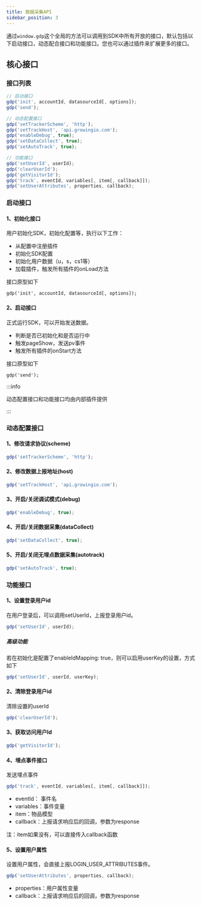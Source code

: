 ```yaml
---
title: 数据采集API
sidebar_position: 3
---
```


通过`window.gdp`这个全局的方法可以调用到SDK中所有开放的接口，默认包括以下启动接口，动态配合接口和功能接口。您也可以通过插件来扩展更多的接口。

## 核心接口

### 接口列表

```javascript
// 启动接口
gdp('init', accountId, datasourceId[, options]);
gdp('send');

// 动态配置接口
gdp('setTrackerScheme', 'http');
gdp('setTrackHost', 'api.growingio.com');
gdp('enableDebug', true);
gdp('setDataCollect', true);
gdp('setAutoTrack', true);

// 功能接口
gdp('setUserId', userId);
gdp('clearUserId');
gdp('getVisitorId');
gdp('track', eventId, variables[, item[, callback]]);
gdp('setUserAttributes', properties, callback);
```

### 启动接口

#### 1、初始化接口

用户初始化SDK，初始化配置等，执行以下工作：

- 从配置中注册插件
- 初始化SDK配置
- 初始化用户数据（u，s，cs1等）
- 加载插件，触发所有插件的onLoad方法

接口原型如下

```
gdp('init', accountId, datasourceId[, options]);
```

#### 2、启动接口

正式运行SDK，可以开始发送数据。

- 判断是否已初始化和是否运行中
- 触发pageShow，发送pv事件
- 触发所有插件的onStart方法

接口原型如下

```
gdp('send');
```

:::info

动态配置接口和功能接口均由内部插件提供

:::

### 动态配置接口

#### 1、修改请求协议(scheme)
```js
gdp('setTrackerScheme', 'http');
```

#### 2、修改数据上报地址(host)
```js
gdp('setTrackHost', 'api.growingio.com');
```

#### 3、开启/关闭调试模式(debug)
```js
gdp('enableDebug', true);
```

#### 4、开启/关闭数据采集(dataCollect)
```js
gdp('setDataCollect', true);
```

#### 5、开启/关闭无埋点数据采集(autotrack)
```js
gdp('setAutoTrack', true);
```

### 功能接口

#### 1、设置登录用户id

在用户登录后，可以调用setUserId，上报登录用户id。

```js
gdp('setUserId', userId);
```

##### 高级功能

若在初始化是配置了enableIdMapping: true，则可以启用userKey的设置，方式如下

```js
gdp('setUserId', userId, userKey);
```

#### 2、清除登录用户id

清除设置的userId

```js
gdp('clearUserId');
```

#### 3、获取访问用户Id

```js
gdp('getVisitorId');
```

#### 4、埋点事件接口

发送埋点事件

```js
gdp('track', eventId, variables[, item[, callback]]);
```

- eventId： 事件名
- variables：事件变量
- item：物品模型
- callback：上报请求响应后的回调，参数为response

注：item如果没有，可以直接传入callback函数

#### 5、设置用户属性

设置用户属性，会直接上报LOGIN_USER_ATTRIBUTES事件。

```js
gdp('setUserAttributes', properties, callback);
```

- properties：用户属性变量
- callback：上报请求响应后的回调，参数为response



